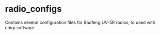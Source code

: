 # radio_configs
Contains several configuration files for Baofeng UV-5R radios, to used with chirp software
